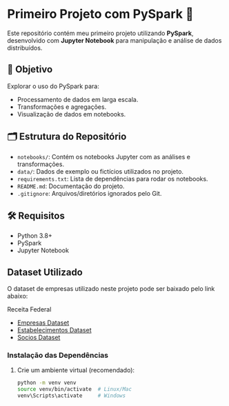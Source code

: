 # Primeiro Projeto com PySpark 🚀

Este repositório contém meu primeiro projeto utilizando **PySpark**, desenvolvido com **Jupyter Notebook** para manipulação e análise de dados distribuídos.

## 🎯 Objetivo

Explorar o uso do PySpark para:
- Processamento de dados em larga escala.
- Transformações e agregações.
- Visualização de dados em notebooks.

## 🗂 Estrutura do Repositório

- `notebooks/`: Contém os notebooks Jupyter com as análises e transformações.
- `data/`: Dados de exemplo ou fictícios utilizados no projeto.
- `requirements.txt`: Lista de dependências para rodar os notebooks.
- `README.md`: Documentação do projeto.
- `.gitignore`: Arquivos/diretórios ignorados pelo Git.

## 🛠 Requisitos

- Python 3.8+
- PySpark
- Jupyter Notebook

## Dataset Utilizado

O dataset de empresas utilizado neste projeto pode ser baixado pelo link abaixo:

Receita Federal

- [Empresas Dataset](https://caelum-online-public.s3.amazonaws.com/2273-introducao-spark/01/empresas.zip)
- [Estabelecimentos Dataset](https://caelum-online-public.s3.amazonaws.com/2273-introducao-spark/01/estabelecimentos.zip)
- [Socios Dataset]( https://caelum-online-public.s3.amazonaws.com/2273-introducao-spark/01/socios.zip)


### Instalação das Dependências

1. Crie um ambiente virtual (recomendado):
   ```bash
   python -m venv venv
   source venv/bin/activate  # Linux/Mac
   venv\Scripts\activate     # Windows





